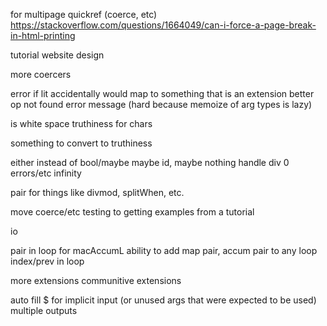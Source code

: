 for multipage quickref (coerce, etc)
https://stackoverflow.com/questions/1664049/can-i-force-a-page-break-in-html-printing

tutorial
website design

more coercers

error if lit accidentally would map to something that is an extension
better op not found error message (hard because memoize of arg types is lazy)

is white space truthiness for chars

something to convert to truthiness

either instead of bool/maybe
maybe id, maybe nothing
handle div 0 errors/etc
infinity

pair for things like divmod, splitWhen, etc.

move coerce/etc testing to getting examples from a tutorial

io

pair in loop for macAccumL
	ability to add map pair, accum pair to any loop
index/prev in loop

more extensions
	communitive extensions

auto fill $ for implicit input (or unused args that were expected to be used)
multiple outputs
